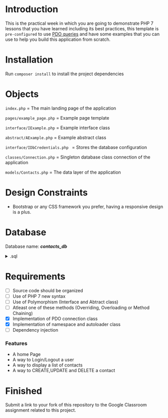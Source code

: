 # Introduction

This is the practical week in which you are going to demonstrate PHP 7 lessons that you have learned including its best practices, this template is `pre-configured` to use [PDO queries](http://zetcode.com/php/pdo/) and have some examples that you can use to help you build this application from scratch.


# Installation

Run `composer install` to install the project dependencies


# Objects

`index.php` = The main landing page of the application

`pages/example_page.php` = Example page template

`interface/IExample.php` = Example interface class

`abstract/AExample.php` = Example abstract class

`interface/IDbCredentials.php ` = Stores the database configuration

`classes/Connection.php` = Singleton database class connection of the application

`models/Contacts.php` = The data layer of the application


# Design Constraints

- Bootstrap or any CSS framework you prefer, having a responsive design is a plus.


# Database  

Database name: ***contacts_db***

<details>
<summary> .sql </summary>
<br></br>

```
-- phpMyAdmin SQL Dump
-- version 5.0.1
-- https://www.phpmyadmin.net/
--
-- Host: localhost
-- Generation Time: Mar 12, 2020 at 06:47 AM
-- Server version: 10.4.11-MariaDB
-- PHP Version: 7.4.2

SET SQL_MODE = "NO_AUTO_VALUE_ON_ZERO";
SET AUTOCOMMIT = 0;
START TRANSACTION;
SET time_zone = "+00:00";


/*!40101 SET @OLD_CHARACTER_SET_CLIENT=@@CHARACTER_SET_CLIENT */;
/*!40101 SET @OLD_CHARACTER_SET_RESULTS=@@CHARACTER_SET_RESULTS */;
/*!40101 SET @OLD_COLLATION_CONNECTION=@@COLLATION_CONNECTION */;
/*!40101 SET NAMES utf8mb4 */;

--
-- Database: `contacts_db`
--

-- --------------------------------------------------------

--
-- Table structure for table `contacts`
--

CREATE TABLE `contacts` (
  `id` int(11) NOT NULL,
  `user_id` int(10) NOT NULL,
  `name` varchar(255) NOT NULL,
  `email` varchar(255) NOT NULL,
  `phone` varchar(255) NOT NULL,
  `address` varchar(255) NOT NULL,
  `created` datetime NOT NULL DEFAULT current_timestamp()
) ENGINE=InnoDB DEFAULT CHARSET=utf8;

-- --------------------------------------------------------

--
-- Table structure for table `users`
--

CREATE TABLE `users` (
  `id` int(11) NOT NULL,
  `username` int(11) NOT NULL,
  `password` int(11) NOT NULL
) ENGINE=InnoDB DEFAULT CHARSET=utf8mb4;

--
-- Indexes for dumped tables
--

--
-- Indexes for table `contacts`
--
ALTER TABLE `contacts`
  ADD PRIMARY KEY (`id`);

--
-- Indexes for table `users`
--
ALTER TABLE `users`
  ADD PRIMARY KEY (`id`);

--
-- AUTO_INCREMENT for dumped tables
--

--
-- AUTO_INCREMENT for table `contacts`
--
ALTER TABLE `contacts`
  MODIFY `id` int(11) NOT NULL AUTO_INCREMENT, AUTO_INCREMENT=13;

--
-- AUTO_INCREMENT for table `users`
--
ALTER TABLE `users`
  MODIFY `id` int(11) NOT NULL AUTO_INCREMENT;
COMMIT;

/*!40101 SET CHARACTER_SET_CLIENT=@OLD_CHARACTER_SET_CLIENT */;
/*!40101 SET CHARACTER_SET_RESULTS=@OLD_CHARACTER_SET_RESULTS */;
/*!40101 SET COLLATION_CONNECTION=@OLD_COLLATION_CONNECTION */;
```
</details>

#  Requirements

* [ ] Source code should be organized
* [ ] Use of PHP 7 new syntax
* [ ] Use of Polymorphism (Interface and Abtract class)
* [ ] Atleast one of these methods (Overriding, Overloading or Method Chaining)
* [x] Implementation of PDO connection class
* [x] Implementation of namespace and autoloader class
* [ ] Dependency injection

### Features

* A home Page
* A way to Login/Logout a user
* A way to display a list of contacts
* A way to CREATE,UPDATE and DELETE a contact

# Finished 

Submit a link to your fork of this repository to the Google Classroom assignment related to this project.
